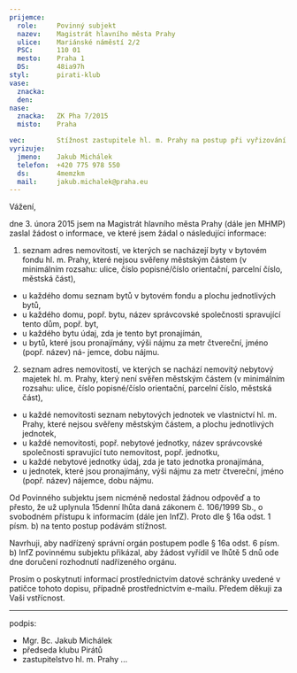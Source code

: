```yaml
---
prijemce: 
  role:     Povinný subjekt
  nazev:    Magistrát hlavního města Prahy
  ulice:    Mariánské náměstí 2/2
  PSC:      110 01
  mesto:    Praha 1
  DS:       48ia97h
styl:       pirati-klub
vase:
  znacka:  
  den:      
nase:
  znacka:   ZK Pha 7/2015
  misto:    Praha

vec:        Stížnost zastupitele hl. m. Prahy na postup při vyřizování žádosti o informace
vyrizuje:   
  jmeno:    Jakub Michálek
  telefon:  +420 775 978 550
  ds:       4memzkm
  mail:     jakub.michalek@praha.eu
---
```


Vážení, 

dne 3. února 2015 jsem na Magistrát hlavního města Prahy (dále jen MHMP) zaslal žádost o informace, ve které jsem žádal o následující informace:

1. seznam adres nemovitostí, ve kterých se nacházejí byty v bytovém fondu hl. m. Prahy,
které nejsou svěřeny městským částem (v minimálním rozsahu: ulice, číslo popisné/číslo
orientační, parcelní číslo, městská část),
* u každého domu seznam bytů v bytovém fondu a plochu jednotlivých bytů,
* u každého domu, popř. bytu, název správcovské společnosti spravující tento dům, popř.
byt,
* u každého bytu údaj, zda je tento byt pronajímán,
* u bytů, které jsou pronajímány, výši nájmu za metr čtvereční, jméno (popř. název) ná-
jemce, dobu nájmu.
2. seznam adres nemovitostí, ve kterých se nachází nemovitý nebytový majetek hl. m. Prahy, který není svěřen městským částem (v minimálním rozsahu: ulice, číslo popisné/číslo orientační, parcelní číslo, městská část),
* u každé nemovitosti seznam nebytových jednotek ve vlastnictví hl. m. Prahy, které nejsou
svěřeny městským částem, a plochu jednotlivých jednotek,
* u každé nemovitosti, popř. nebytové jednotky, název správcovské společnosti spravující
tuto nemovitost, popř. jednotku,
* u každé nebytové jednotky údaj, zda je tato jednotka pronajímána,
* u jednotek, které jsou pronajímány, výši nájmu za metr čtvereční, jméno (popř. název)
nájemce, dobu nájmu.

Od Povinného subjektu jsem nicméně nedostal žádnou odpověď a to přesto, že už uplynula 15denní lhůta daná zákonem č. 106/1999 Sb., o svobodném přístupu k informacím (dále jen InfZ). Proto dle § 16a odst. 1 písm. b) na tento postup podávám stížnost.

Navrhuji, aby nadřízený správní orgán postupem podle § 16a odst. 6 písm. b) InfZ povinnému subjektu přikázal, aby žádost vyřídil ve lhůtě 5 dnů ode dne doručení rozhodnutí nadřízeného orgánu.

Prosím o poskytnutí informací prostřednictvím datové schránky uvedené v patičce tohoto dopisu, případně prostřednictvím e-mailu. Předem děkuji za Vaši vstřícnost.

---
podpis: 
  - Mgr. Bc. Jakub Michálek
  - předseda klubu Pirátů
  - zastupitelstvo hl. m. Prahy
...
